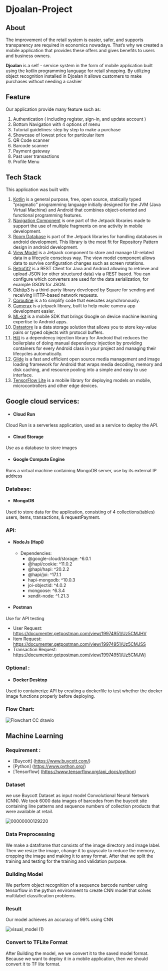 # Djoalan-Project
## About

The improvement of the retail system is easier, safer, and supports transparency are required in economics nowadays. That’s why we created a mobile application that provides these offers and gives benefits to users and business owners.

**Djoalan** is a self - service system in the form of mobile application built using the kotlin programming language for retail shopping. By utilizing object recognition installed in Djoalan it allows customers to make purchases without needing a cashier


## Feature
Our application provide many feature such as:
1. Authentication ( including register, sign-in, and update account )
2. Bottom Navigation with 4 options of menu
3. Tutorial guidelines: step by step to make a purchase
4. Showcase of lowest price for particular item
5. QR Code scanner
6. Barcode scanner
7. Payment gateway
8. Past user transactions
9. Profile Menu

## Tech Stack
This application was built with:
1. [Kotlin](https://kotlinlang.org/) is a general purpose, free, open source, statically typed “pragmatic” programming language initially designed for the JVM (Java Virtual Machine) and Android that combines object-oriented and functional programming features.
2. [Navigation Component](https://developer.android.com/guide/navigation) is one part of the Jetpack libraries made to support the use of multiple fragments on one activity in mobile development.
3. [Room Database](https://developer.android.com/jetpack/androidx/releases/room) is part of the Jetpack libraries for handling databases in android development. This library is the most fit for Repository Pattern design in android development.
4. [View Model](https://developer.android.com/topic/libraries/architecture/viewmodel) is a Jetpack component to store and manage UI-related data in a lifecycle conscious way. The view model component allows data to survive configuration changes such as screen rotations.
5. [Retrofit2](https://square.github.io/retrofit/) is a REST Client for Java and Android allowing to retrieve and upload JSON (or other structured data) via a REST based. You can configure which converters are used for the data serialization, for example GSON for JSON.
6. [Okhttp3](https://square.github.io/okhttp/) is a third-party library developed by Square for sending and receiving HTTP-based network requests.
7. [Coroutine](https://developer.android.com/kotlin/coroutines) is a to simplify code that executes asynchronously.
8. [Camerax](https://developer.android.com/training/camerax) is a jetpack library, built to help make camera app development easier.
9. [ML-kit](https://developers.google.com/ml-kit) is a mobile SDK that brings Google on device machine learning expertise to  Android apps.
10. [Datastore](https://developer.android.com/topic/libraries/architecture/datastore) is a data storage solution that allows you to store key-value pairs or typed objects with protocol buffers.
11. [Hilt](https://developer.android.com/training/dependency-injection/hilt-android) is a dependency injection library for Android that reduces the boilerplate of doing manual dependency injection by providing containers for every Android class in your project and managing their lifecycles automatically.
12. [Glide](https://github.com/bumptech/glide) is a fast and efficient open source media management and image loading framework for Android that wraps media decoding, memory and disk caching, and resource pooling into a simple and easy to use interface.
13. [TensorFlow Lite](https://www.tensorflow.org/lite) is a mobile library for deploying models on mobile, microcontrollers and other edge devices.

## Google cloud services: 
- #### Cloud Run 
Cloud Run is a serverless application, used as a service to deploy the API.
- #### Cloud Storage 
Use as a database to store images 
- #### Google Compute Engine
Runs a virtual machine containing MongoDB server, use by its external IP address

### Database: 
- #### MongoDB
Used to store data for the application, consisting of  4 collections(tables) users, items, transactions, & requestPayment.

### API: 
- #### NodeJs (Hapi)
  - Dependencies: 
    - @google-cloud/storage: ^6.0.1
    - @hapi/cookie: ^11.0.2
    - @hapi/hapi: ^20.2.2
    - @hapi/joi: ^17.1.1
    - hapi-mongodb: ^10.0.3
    - joi-objectid: ^4.0.2
    - mongoose: ^6.3.4
    - xendit-node: ^1.21.3

- #### Postman
Use for API testing
- User Request: https://documenter.getpostman.com/view/19974951/Uz5CMJHV
- Item Request: https://documenter.getpostman.com/view/19974951/Uz5CMJSS
- Transaction Request: https://documenter.getpostman.com/view/19974951/Uz5CMJWj

### Optional : 
- #### Docker Desktop 
Used to containerize API by creating a dockerfile to test whether the docker image functions properly before deploying. 

### Flow Chart:
![Flowchart CC drawio](https://user-images.githubusercontent.com/75570657/173223922-1ac1dbcb-6228-482b-aebd-7aee496b5472.png)

## Machine Learning
### Requirement :
- [Buycott] (https://www.buycott.com/)
- [Python] (https://www.python.org/)
- [Tensorflow] (https://www.tensorflow.org/api_docs/python)

### Dataset
we use Buycott Dataset as input model Convolutional Neural Network (CNN). We took 6000 data images of barcodes from the buycott site containing line patterns and sequence numbers of collection products that were available at retail.

![00000000129220](https://user-images.githubusercontent.com/89289597/173224825-23114d06-c109-428d-9819-1636ac30eb28.png)


### Data Preprocessing
We make a dataframe that consists of the image directory and image label. Then we resize the image, change it to grayscale to reduce the memory, cropping the image and making it to array format. After that we split the training and testing for the training and validation purpose.

### Building Model
We perform object recognition of a sequence barcode number using tensorflow in the python environment to create CNN model that solves multilabel classification problems.

### Result
Our model achieves an accuracy of 99% using CNN

![visual_model (1)](https://user-images.githubusercontent.com/89289597/173224795-95a40cc5-eeca-4858-addd-ecd6c15d5ce6.png)

### Convert to TFLite Format
After Building the model, we we convert it to the saved model format. Because we want to deploy it in a mobile application, then we should convert it to TF lite format.


